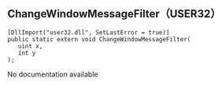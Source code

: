 ## ChangeWindowMessageFilter（USER32）

```
[DllImport("user32.dll", SetLastError = true)]
public static extern void ChangeWindowMessageFilter(
   uint x,
   int y
);
```

No documentation available
